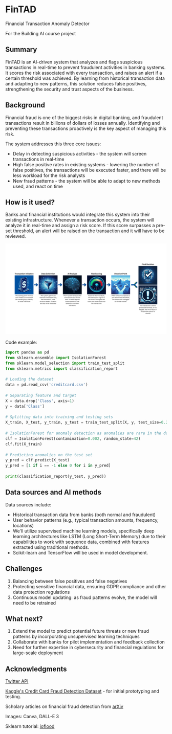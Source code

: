 # FinTAD
Financial Transaction Anomaly Detector

For the Building AI course project

## Summary
FinTAD is an AI-driven system that analyzes and flags suspicious transactions in real-time to prevent fraudulent activities in banking systems. It scores the risk associated with every transaction, and raises an alert if a certain threshold was achieved. By learning from historical transaction data and adapting to new patterns, this solution reduces false positives, strengthening the security and trust aspects of the business.

## Background
Financial fraud is one of the biggest risks in digital banking, and fraudulent transactions result in billions of dollars of losses annually. Identifying and preventing these transactions proactively is the key aspect of managing this risk.

The system addresses this three core issues:
* Delay in detecting suspicious activities - the system will screen transactions in real-time
* High false positive rates in existing systems - lowering the number of false positives, the transactions will be executed faster, and there will be less workload for the risk analysts
* New fraud patterns - the system will be able to adapt to new methods used, and react on time

## How is it used?
Banks and financial institutions would integrate this system into their existing infrastructure. Whenever a transaction occurs, the system will analyze it in real-time and assign a risk score. If this score surpasses a pre-set threshold, an alert will be raised on the transaction and it will have to be reviewed.

![Transaction Analysis Flow](transaction-flow.png)

Code example:
```python
import pandas as pd
from sklearn.ensemble import IsolationForest
from sklearn.model_selection import train_test_split
from sklearn.metrics import classification_report

# Loading the dataset
data = pd.read_csv('creditcard.csv')

# Separating feature and target
X = data.drop('Class', axis=1)
y = data['Class']

# Splitting data into training and testing sets
X_train, X_test, y_train, y_test = train_test_split(X, y, test_size=0.2, random_state=42)

# IsolationForest for anomaly detection as anomalies are rare in the dataset
clf = IsolationForest(contamination=0.002, random_state=42)
clf.fit(X_train)

# Predicting anomalies on the test set
y_pred = clf.predict(X_test)
y_pred = [1 if i == -1 else 0 for i in y_pred]

print(classification_report(y_test, y_pred))
```


## Data sources and AI methods
Data sources include:

* Historical transaction data from banks (both normal and fraudulent)
* User behavior patterns (e.g., typical transaction amounts, frequency, locations)
* We'll utilize supervised machine learning models, specifically deep learning architectures like LSTM (Long Short-Term Memory) due to their capabilities to work with sequence data, combined with features extracted using traditional methods.
* Scikit-learn and TensorFlow will be used in model development.

## Challenges
1. Balancing between false positives and false negatives
2. Protecting sensitive financial data, ensuring GDPR compliance and other data protection regulations
3. Continuous model updating: as fraud patterns evolve, the model will need to be retrained

## What next?
1. Extend the model to predict potential future threats or new fraud patterns by incorporating unsupervised learning techniques
2. Collaborate with banks for pilot implementation and feedback collection
3. Need for further expertise in cybersecurity and financial regulations for large-scale deployment

## Acknowledgments
[Twitter API](https://developer.twitter.com/en/docs)

[Kaggle's Credit Card Fraud Detection Dataset](https://www.kaggle.com/datasets/mlg-ulb/creditcardfraud/data) - for initial prototyping and testing.

Scholary articles on financial fraud detection from [arXiv](https://arxiv.org/)

Images: Canva, DALL-E 3

Sklearn tutorial: [ioflood](https://ioflood.com/blog/train-test-split-sklearn/)
